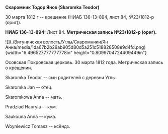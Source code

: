 **Скаромник Тодор Янов (Skaromka Teodor)**

30 марта 1812 г -- крещение (НИАБ 136-13-894, лист 84, №23/1812-р
(ориг)).

**НИАБ 136-13-894:** Лист 84. **Метрическая запись №23/1812-р (ориг).**

![](./Витуничская волость/Углы/Скаромники/Ян Анна/media/1da67b2b29ab905d80d5a251c518828508e9d4fd.png){width="6.496527777777778in"
height="0.8099704724409449in"}

Осовская Покровская церковь. 30 марта 1812 года. Метрическая запись о
крещении.

Skaromka Teodor -- сын родителей с деревни Углы.

Skaromka Jan -- отец.

Skaromkowa Anna -- мать.

Pradziad Hauryla -- кум.

Saukouna Anna -- кума.

Woyniewicz Tomasz -- ксёндз.
